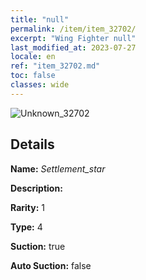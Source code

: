 ```yaml
---
title: "null"
permalink: /item/item_32702/
excerpt: "Wing Fighter null"
last_modified_at: 2023-07-27
locale: en
ref: "item_32702.md"
toc: false
classes: wide
---
```



 ![Unknown_32702](/images/item/Settlement_star_p.png)



## Details

 **Name:** *Settlement_star* 

 **Description:** 

 **Rarity:** 1 

 **Type:** 4 

 **Suction:** true 

 **Auto Suction:** false 


